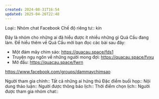 ```yaml
---
created: 2024-08-31T16:54
updated: 2025-04-26T22:48
---
```

Loại:: Nhóm chat Facebook
Chế độ riêng tư:: kín

Đây là nhóm cho những ai đã hiểu được ít nhiều những gì Quả Cầu đang làm. Để hiểu thêm về Quả Cầu mời bạn đọc các bài sau đây:
- Một đám mây chim sáo: https://quacau.space/fds1
- Truyện ngụ ngôn về những người mong đợi: https://quacau.space/fvxu
- Mở đầu: https://quacau.space/fwrn

https://www.facebook.com/groups/dammaychimsao

Người tham gia chính:: Tất cả những ai hứng thú
Đặc điểm buổi họp:: 
Nội dung thảo luận:: 
Người được thông báo lịch::
Thời điểm chọn lịch:: 
Người được tham gia nhóm chat::
